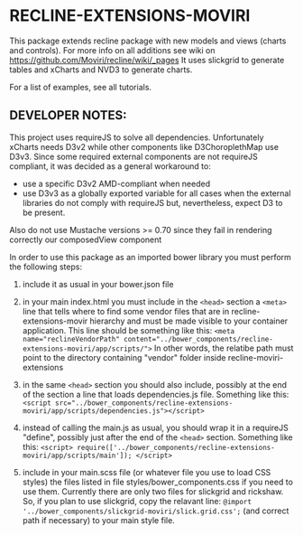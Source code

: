# RECLINE-EXTENSIONS-MOVIRI

This package extends recline package with new models and views (charts and controls). For more info on all additions see wiki on https://github.com/Moviri/recline/wiki/_pages
It uses slickgrid to generate tables and xCharts and NVD3 to generate charts.

For a list of examples, see all tutorials.

## DEVELOPER NOTES:

This project uses requireJS to solve all dependencies. Unfortunately xCharts needs D3v2 while other components like D3ChoroplethMap use D3v3. Since some required external components are not requireJS compliant, it was decided as a general workaround to:
- use a specific D3v2 AMD-compliant when needed
- use D3v3 as a globally exported variable for all cases when the external libraries do not comply with requireJS but, nevertheless, expect D3 to be present.

Also do not use Mustache versions >= 0.70 since they fail in rendering correctly our composedView component

In order to use this package as an imported bower library you must perform the following steps:

1) include it as usual in your bower.json file

2) in your main index.html you must include in the `<head>` section a `<meta>` line that tells where to find some vendor files that are in recline-extensions-movir hierarchy and must be made visible to your container application. This line should be something like this:     `<meta name="reclineVendorPath" content="../bower_components/recline-extensions-moviri/app/scripts/">`
In other words, the relatibe path must point to the directory containing "vendor" folder inside recline-moviri-extensions

3) in the same `<head>` section you should also include, possibly at the end of the section a line that loads dependencies.js file. Something like this:
`<script src="../bower_components/recline-extensions-moviri/app/scripts/dependencies.js"></script>`

4) instead of calling the main.js as usual, you should wrap it in a requireJS "define", possibly just after the end of the `<head>` section. Something like this:
`<script>
    require(['../bower_components/recline-extensions-moviri/app/scripts/main']);
</script>`

5) include in your main.scss file (or whatever file you use to load CSS styles) the files listed in file styles/bower_components.css if you need to use them. Currently there are only two files for slickgrid and rickshaw. So, if you plan to use slickgrid, copy the relavant line:
`@import '../bower_components/slickgrid-moviri/slick.grid.css';`
(and correct path if necessary) to your main style file.